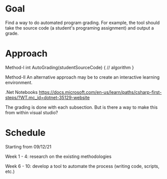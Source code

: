 # Goal

Find a way to do automated program grading.
For example, the tool should take the source code (a student's programing assignment) and output a grade.


# Approach

Method-I
int AutoGrading(studentSourceCode)
{
 // algorithm
}


Method-II
An alternative approach may be to create an interactive learning environment.

.Net Notebooks
https://docs.microsoft.com/en-us/learn/paths/csharp-first-steps/?WT.mc_id=dotnet-35129-website


The grading is done with each subsection.
But is there a way to make this from within visual studio?




# Schedule

Starting from 09/12/21

Week 1 - 4: research on the existing methodologies

Week 6 - 10: develop a tool to automate the process (writing code, scripts, etc.)
